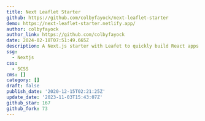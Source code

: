 ```yaml
---
title: Next Leaflet Starter
github: https://github.com/colbyfayock/next-leaflet-starter
demo: https://next-leaflet-starter.netlify.app/
author: colbyfayock
author_link: https://github.com/colbyfayock
date: 2024-02-18T07:51:49.665Z
description: A Next.js starter with Leafet to quickly build React apps with a map!
ssg:
  - Nextjs
css:
  - SCSS
cms: []
category: []
draft: false
publish_date: '2020-12-15T02:21:25Z'
update_date: '2023-11-03T15:43:07Z'
github_star: 167
github_fork: 73
---
```

